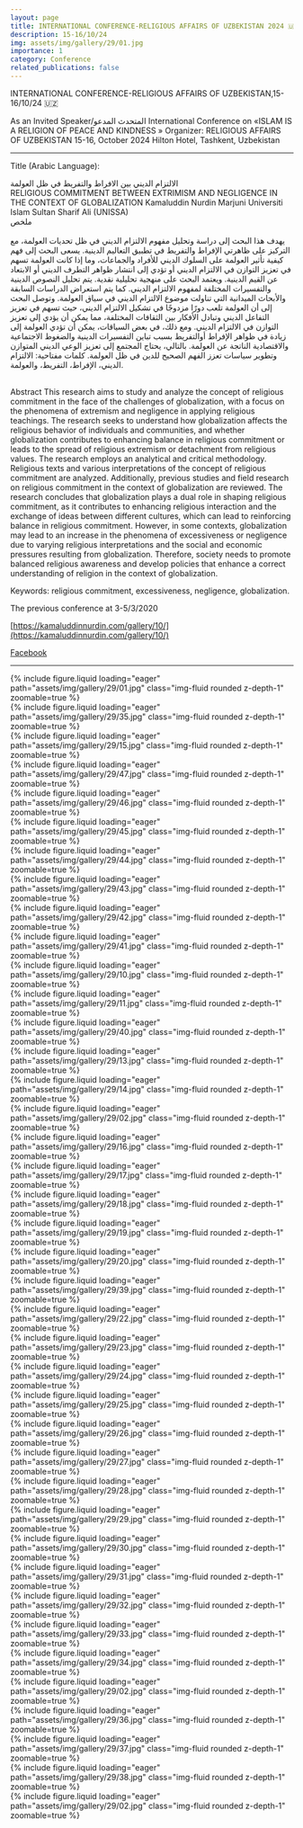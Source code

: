 ```yaml
---
layout: page
title: INTERNATIONAL CONFERENCE-RELIGIOUS AFFAIRS OF UZBEKISTAN 2024 🇺🇿
description: 15-16/10/24
img: assets/img/gallery/29/01.jpg
importance: 1
category: Conference
related_publications: false
---
```


<p class="distill-post-title">INTERNATIONAL CONFERENCE-RELIGIOUS AFFAIRS OF UZBEKISTAN,15-16/10/24 🇺🇿</p>

As an Invited Speaker/المتحدث المدعو
International Conference on
«ISLAM IS A RELIGION OF PEACE AND KINDNESS »
Organizer:
RELIGIOUS AFFAIRS OF UZBEKISTAN
15-16, October 2024
Hilton Hotel, Tashkent, Uzbekistan

---

Title (Arabic Language):

<div 
class="rtl">الالتزام الديني بين الافراط والتفريط في ظل العولمة
<br>
</div>
RELIGIOUS COMMITMENT BETWEEN EXTRIMISM AND NEGLIGENCE IN THE CONTEXT OF GLOBALIZATION
Kamaluddin Nurdin Marjuni 
Universiti Islam Sultan Sharif Ali (UNISSA)

<div class="rtl">
ملخص
<br>
<br>
يهدف هذا البحث إلى دراسة وتحليل مفهوم الالتزام الديني في ظل تحديات العولمة، مع التركيز على ظاهرتي الإفراط والتفريط في تطبيق التعاليم الدينية. يسعى البحث إلى فهم كيفية تأثير العولمة على السلوك الديني للأفراد والجماعات، وما إذا كانت العولمة تسهم في تعزيز التوازن في الالتزام الديني أو تؤدي إلى انتشار ظواهر التطرف الديني أو الابتعاد عن القيم الدينية. ويعتمد البحث على منهجية تحليلية نقدية. يتم تحليل النصوص الدينية والتفسيرات المختلفة لمفهوم الالتزام الديني. كما يتم استعراض الدراسات السابقة والأبحاث الميدانية التي تناولت موضوع الالتزام الديني في سياق العولمة. وتوصل البحث إلى أن العولمة تلعب دورًا مزدوجًا في تشكيل الالتزام الديني، حيث تسهم في تعزيز التفاعل الديني وتبادل الأفكار بين الثقافات المختلفة، مما يمكن أن يؤدي إلى تعزيز التوازن في الالتزام الديني. ومع ذلك، في بعض السياقات، يمكن أن تؤدي العولمة إلى زيادة في ظواهر الإفراط أوالتفريط بسبب تباين التفسيرات الدينية والضغوط الاجتماعية والاقتصادية الناتجة عن العولمة. بالتالي، يحتاج المجتمع إلى تعزيز الوعي الديني المتوازن وتطوير سياسات تعزز الفهم الصحيح للدين في ظل العولمة.
كلمات مفتاحية: الالتزام الديني، الإفراط، التفريط، والعولمة.
<br>
<br>
</div>

Abstract
This research aims to study and analyze the concept of religious commitment in the face of the challenges of globalization, with a focus on the phenomena of extremism and negligence in applying religious teachings. The research seeks to understand how globalization affects the religious behavior of individuals and communities, and whether globalization contributes to enhancing balance in religious commitment or leads to the spread of religious extremism or detachment from religious values. The research employs an analytical and critical methodology. Religious texts and various interpretations of the concept of religious commitment are analyzed. Additionally, previous studies and field research on religious commitment in the context of globalization are reviewed. The research concludes that globalization plays a dual role in shaping religious commitment, as it contributes to enhancing religious interaction and the exchange of ideas between different cultures, which can lead to reinforcing balance in religious commitment. However, in some contexts, globalization may lead to an increase in the phenomena of excessiveness or negligence due to varying religious interpretations and the social and economic pressures resulting from globalization. Therefore, society needs to promote balanced religious awareness and develop policies that enhance a correct understanding of religion in the context of globalization.

Keywords: religious commitment, excessiveness, negligence, globalization.

The previous conference at 3-5/3/2020

[https://kamaluddinnurdin.com/gallery/10/](https://kamaluddinnurdin.com/gallery/10/)

[Facebook](https://www.facebook.com/media/set/?set=a.3015463891811417&type=3&__cft__[0]=AZXqPj2ax39A372yLydy_8Ydcv902o1OtAzeNToWPZ0qfSRiDPG5-LT6nW-puY8OmJndPndK19a87OaTBZ97ubxs69rEGEdsVZnVtrFAJPAQDAywIJBugcB3fwoIIeIOJ-0msstdcaT-PiVhxDrOUiP7gj-efPYuIM3ZWLoTP06XMwtJ3x7DGdIDu4-Y4WLvVUw&__tn__=-UK-R)

---

<div class="row mt-3">
    <div class="col-sm mt-3 mt-md-0">
        {% include figure.liquid loading="eager" path="assets/img/gallery/29/01.jpg" class="img-fluid rounded z-depth-1" zoomable=true %}
    </div>
        <div class="col-sm mt-3 mt-md-0">
        {% include figure.liquid loading="eager" path="assets/img/gallery/29/35.jpg" class="img-fluid rounded z-depth-1" zoomable=true %}
    </div>
    <div class="col-sm mt-3 mt-md-0">
        {% include figure.liquid loading="eager" path="assets/img/gallery/29/15.jpg" class="img-fluid rounded z-depth-1" zoomable=true %}
    </div>
</div>
<div class="row mt-3">
    <div class="col-sm mt-3 mt-md-0">
        {% include figure.liquid loading="eager" path="assets/img/gallery/29/47.jpg" class="img-fluid rounded z-depth-1" zoomable=true %}
    </div>
</div>

<div class="row mt-3">
    <div class="col-sm mt-3 mt-md-0">
        {% include figure.liquid loading="eager" path="assets/img/gallery/29/46.jpg" class="img-fluid rounded z-depth-1" zoomable=true %}
    </div>
    <div class="col-sm mt-3 mt-md-0">
        {% include figure.liquid loading="eager" path="assets/img/gallery/29/45.jpg" class="img-fluid rounded z-depth-1" zoomable=true %}
    </div>
    <div class="col-sm mt-3 mt-md-0">
        {% include figure.liquid loading="eager" path="assets/img/gallery/29/44.jpg" class="img-fluid rounded z-depth-1" zoomable=true %}
    </div>
</div>

<div class="row mt-3">
    <div class="col-sm mt-3 mt-md-0">
        {% include figure.liquid loading="eager" path="assets/img/gallery/29/43.jpg" class="img-fluid rounded z-depth-1" zoomable=true %}
    </div>
    <div class="col-sm mt-3 mt-md-0">
        {% include figure.liquid loading="eager" path="assets/img/gallery/29/42.jpg" class="img-fluid rounded z-depth-1" zoomable=true %}
    </div>
    <div class="col-sm mt-3 mt-md-0">
        {% include figure.liquid loading="eager" path="assets/img/gallery/29/41.jpg" class="img-fluid rounded z-depth-1" zoomable=true %}
    </div>
</div>

<div class="row mt-3">
    <div class="col-sm mt-3 mt-md-0">
        {% include figure.liquid loading="eager" path="assets/img/gallery/29/10.jpg" class="img-fluid rounded z-depth-1" zoomable=true %}
    </div>
    <div class="col-sm mt-3 mt-md-0">
        {% include figure.liquid loading="eager" path="assets/img/gallery/29/11.jpg" class="img-fluid rounded z-depth-1" zoomable=true %}
    </div>
    <div class="col-sm mt-3 mt-md-0">
        {% include figure.liquid loading="eager" path="assets/img/gallery/29/40.jpg" class="img-fluid rounded z-depth-1" zoomable=true %}
    </div>
</div>

<div class="row mt-3">
    <div class="col-sm mt-3 mt-md-0">
        {% include figure.liquid loading="eager" path="assets/img/gallery/29/13.jpg" class="img-fluid rounded z-depth-1" zoomable=true %}
    </div>
    <div class="col-sm mt-3 mt-md-0">
        {% include figure.liquid loading="eager" path="assets/img/gallery/29/14.jpg" class="img-fluid rounded z-depth-1" zoomable=true %}
    </div>
    <div class="col-sm mt-3 mt-md-0">
        {% include figure.liquid loading="eager" path="assets/img/gallery/29/02.jpg" class="img-fluid rounded z-depth-1" zoomable=true %}
    </div>
</div>

<div class="row mt-3">
    <div class="col-sm mt-3 mt-md-0">
        {% include figure.liquid loading="eager" path="assets/img/gallery/29/16.jpg" class="img-fluid rounded z-depth-1" zoomable=true %}
    </div>
    <div class="col-sm mt-3 mt-md-0">
        {% include figure.liquid loading="eager" path="assets/img/gallery/29/17.jpg" class="img-fluid rounded z-depth-1" zoomable=true %}
    </div>
    <div class="col-sm mt-3 mt-md-0">
        {% include figure.liquid loading="eager" path="assets/img/gallery/29/18.jpg" class="img-fluid rounded z-depth-1" zoomable=true %}
    </div>
</div>

<div class="row mt-3">
    <div class="col-sm mt-3 mt-md-0">
        {% include figure.liquid loading="eager" path="assets/img/gallery/29/19.jpg" class="img-fluid rounded z-depth-1" zoomable=true %}
    </div>
    <div class="col-sm mt-3 mt-md-0">
        {% include figure.liquid loading="eager" path="assets/img/gallery/29/20.jpg" class="img-fluid rounded z-depth-1" zoomable=true %}
    </div>
    <div class="col-sm mt-3 mt-md-0">
        {% include figure.liquid loading="eager" path="assets/img/gallery/29/39.jpg" class="img-fluid rounded z-depth-1" zoomable=true %}
    </div>
</div>

<div class="row mt-3">
     <div class="col-sm mt-3 mt-md-0">
        {% include figure.liquid loading="eager" path="assets/img/gallery/29/22.jpg" class="img-fluid rounded z-depth-1" zoomable=true %}
    </div>
    <div class="col-sm mt-3 mt-md-0">
        {% include figure.liquid loading="eager" path="assets/img/gallery/29/23.jpg" class="img-fluid rounded z-depth-1" zoomable=true %}
    </div>
    <div class="col-sm mt-3 mt-md-0">
        {% include figure.liquid loading="eager" path="assets/img/gallery/29/24.jpg" class="img-fluid rounded z-depth-1" zoomable=true %}
    </div>
</div>

<div class="row mt-3">
    <div class="col-sm mt-3 mt-md-0">
        {% include figure.liquid loading="eager" path="assets/img/gallery/29/25.jpg" class="img-fluid rounded z-depth-1" zoomable=true %}
    </div>
     <div class="col-sm mt-3 mt-md-0">
        {% include figure.liquid loading="eager" path="assets/img/gallery/29/26.jpg" class="img-fluid rounded z-depth-1" zoomable=true %}
    </div>
    <div class="col-sm mt-3 mt-md-0">
        {% include figure.liquid loading="eager" path="assets/img/gallery/29/27.jpg" class="img-fluid rounded z-depth-1" zoomable=true %}
    </div>
</div>

<div class="row mt-3">
    <div class="col-sm mt-3 mt-md-0">
        {% include figure.liquid loading="eager" path="assets/img/gallery/29/28.jpg" class="img-fluid rounded z-depth-1" zoomable=true %}
    </div>
    <div class="col-sm mt-3 mt-md-0">
        {% include figure.liquid loading="eager" path="assets/img/gallery/29/29.jpg" class="img-fluid rounded z-depth-1" zoomable=true %}
    </div>
     <div class="col-sm mt-3 mt-md-0">
        {% include figure.liquid loading="eager" path="assets/img/gallery/29/30.jpg" class="img-fluid rounded z-depth-1" zoomable=true %}
    </div>
</div>

<div class="row mt-3">
      <div class="col-sm mt-3 mt-md-0">
        {% include figure.liquid loading="eager" path="assets/img/gallery/29/31.jpg" class="img-fluid rounded z-depth-1" zoomable=true %}
    </div>
    <div class="col-sm mt-3 mt-md-0">
        {% include figure.liquid loading="eager" path="assets/img/gallery/29/32.jpg" class="img-fluid rounded z-depth-1" zoomable=true %}
    </div>
    <div class="col-sm mt-3 mt-md-0">
        {% include figure.liquid loading="eager" path="assets/img/gallery/29/33.jpg" class="img-fluid rounded z-depth-1" zoomable=true %}
    </div>
</div>

<div class="row mt-3">
        <div class="col-sm mt-3 mt-md-0">
        {% include figure.liquid loading="eager" path="assets/img/gallery/29/34.jpg" class="img-fluid rounded z-depth-1" zoomable=true %}
    </div>
     <div class="col-sm mt-3 mt-md-0">
        {% include figure.liquid loading="eager" path="assets/img/gallery/29/02.jpg" class="img-fluid rounded z-depth-1" zoomable=true %}
    </div>
    <div class="col-sm mt-3 mt-md-0">
        {% include figure.liquid loading="eager" path="assets/img/gallery/29/36.jpg" class="img-fluid rounded z-depth-1" zoomable=true %}
    </div>
</div>

<div class="row mt-3">
    <div class="col-sm mt-3 mt-md-0">
        {% include figure.liquid loading="eager" path="assets/img/gallery/29/37.jpg" class="img-fluid rounded z-depth-1" zoomable=true %}
    </div>
      <div class="col-sm mt-3 mt-md-0">
        {% include figure.liquid loading="eager" path="assets/img/gallery/29/38.jpg" class="img-fluid rounded z-depth-1" zoomable=true %}
    </div>
    <div class="col-sm mt-3 mt-md-0">
        {% include figure.liquid loading="eager" path="assets/img/gallery/29/02.jpg" class="img-fluid rounded z-depth-1" zoomable=true %}
    </div>
</div>
